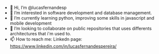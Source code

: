 - 👋 Hi, I’m @lucasfernandesp
- 👀 I’m interested in software development and database management.
- 🌱 I’m currently learning python, improving some skills in javascript and mobile development
- 💞️ I’m looking to collaborate on public repositories that uses differents architectures that i'm used to.
- 📫 How to reach me: Linkedn page: https://www.linkedin.com/in/lucasfernandespereira/

<!---
lucasfernandesp/lucasfernandesp is a ✨ special ✨ repository because its `README.md` (this file) appears on your GitHub profile.
You can click the Preview link to take a look at your changes.
--->
